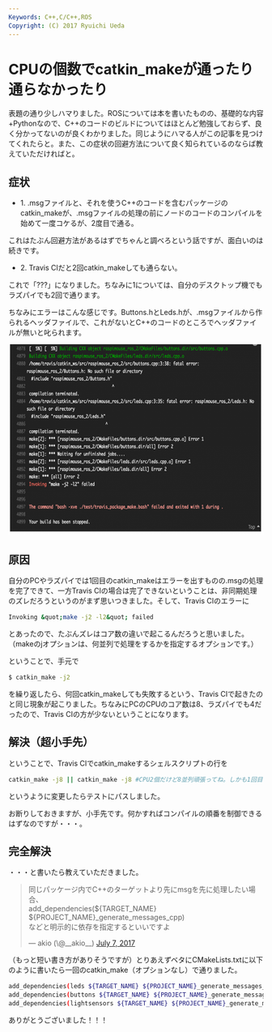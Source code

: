 ```yaml
---
Keywords: C++,C/C++,ROS
Copyright: (C) 2017 Ryuichi Ueda
---
```


# CPUの個数でcatkin_makeが通ったり通らなかったり
表題の通り少しハマりました。ROSについては本を書いたものの、基礎的な内容+Pythonなので、C++のコードのビルドについてはほとんど勉強しておらず、良く分かってないのが良くわかりました。同じようにハマる人がこの記事を見つけてくれたらと。また、この症状の回避方法について良く知られているのならば教えていただければと。
<h2>症状</h2>
<ul>
 	<li>1. .msgファイルと、それを使うC++のコードを含むパッケージのcatkin_makeが、.msgファイルの処理の前にノードのコードのコンパイルを始めて一度コケるが、2度目で通る。</li>
</ul>
これはたぶん回避方法があるはずでちゃんと調べろという話ですが、面白いのは続きです。
<ul>
 	<li>2. Travis CIだと2回catkin_makeしても通らない。</li>
</ul>
これで「???」になりました。ちなみに1については、自分のデスクトップ機でもラズパイでも2回で通ります。

ちなみにエラーはこんな感じです。Buttons.hとLeds.hが、.msgファイルから作られるヘッダファイルで、これがないとC++のコードのところでヘッダファイルが無いと叱られます。

<a href="874755c34acd032ab196fd9db24b1783.png"><img class="aligncenter size-large wp-image-9947" src="874755c34acd032ab196fd9db24b1783-1024x584.png" alt="" width="660" height="376" /></a>
<h2>原因</h2>
自分のPCやラズパイでは1回目のcatkin_makeはエラーを出すものの.msgの処理を完了できて、一方Travis CIの場合は完了できないということは、非同期処理のズレだろうというのがまず思いつきました。そして、Travis CIのエラーに

```bash
Invoking &quot;make -j2 -l2&quot; failed
```

とあったので、たぶんズレはコア数の違いで起こるんだろうと思いました。（makeのjオプションは、何並列で処理をするかを指定するオプションです。）

ということで、手元で

```bash
$ catkin_make -j2 
```

を繰り返したら、何回catkin_makeしても失敗するという、Travis CIで起きたのと同じ現象が起こりました。ちなみにPCのCPUのコア数は8、ラズパイでも4だったので、Travis CIの方が少ないということになります。
<h2>解決（超小手先）</h2>
ということで、Travis CIでcatkin_makeするシェルスクリプトの行を

```bash
catkin_make -j8 || catkin_make -j8 #CPU2個だけど8並列頑張ってね。しかも1回目コケたらもう一回やってね。
```

というように変更したらテストにパスしました。

お断りしておきますが、小手先です。何かすればコンパイルの順番を制御できるはずなのですが・・・。

<h2>完全解決</h2>

・・・と書いたら教えていただきました。

<blockquote class="twitter-tweet" data-partner="tweetdeck"><p lang="ja" dir="ltr">同じパッケージ内でC++のターゲットより先にmsgを先に処理したい場合、<br>add_dependencies(${TARGET_NAME} ${PROJECT_NAME}_generate_messages_cpp)<br>などと明示的に依存を指定するといいですよ</p>&mdash; akio (\@__akio__) <a href="https://twitter.com/__akio__/status/883338434919542786">July 7, 2017</a></blockquote>
<script async src="//platform.twitter.com/widgets.js" charset="utf-8"></script>

（もっと短い書き方がありそうですが）とりあえずベタにCMakeLists.txtに以下のように書いたら一回のcatkin_make（オプションなし）で通りました。

```bash
add_dependencies(leds ${TARGET_NAME} ${PROJECT_NAME}_generate_messages_cpp)
add_dependencies(buttons ${TARGET_NAME} ${PROJECT_NAME}_generate_messages_cpp)
add_dependencies(lightsensors ${TARGET_NAME} ${PROJECT_NAME}_generate_messages_cpp)
```

ありがとうございました！！！
